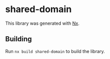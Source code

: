 # shared-domain

This library was generated with [Nx](https://nx.dev).

## Building

Run `nx build shared-domain` to build the library.
